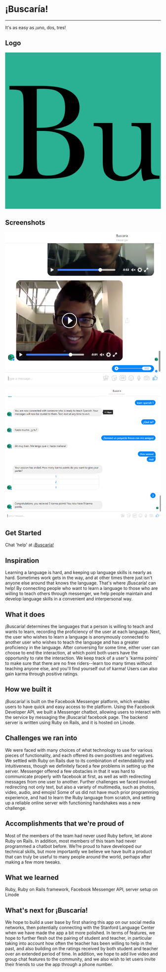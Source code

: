 # ¡Buscaría!
---
It's as easy as ¡uno, dos, tres!

## Logo

![Logo](./screenshots/buscaria.png)

## Screenshots

![Video Chat](./screenshots/screenshot.png)

![Session Flow](./screenshots/screenshot-2.png)

## Get Started

Chat 'help' at [¡Buscaría!](https://www.messenger.com/t/buscaria)

## Inspiration

Learning a language is hard, and keeping up language skills is nearly as hard. Sometimes work gets in the way, and at other times there just isn't anyone else around that knows the language. That's where ¡Buscaría! can help! By connecting people who want to learn a language to those who are willing to teach others through messenger, we help people maintain and develop language skills in a convenient and interpersonal way.

## What it does

¡Buscaría! determines the languages that a person is willing to teach and wants to learn, recording the proficiency of the user at each language. Next, the user who wishes to learn a language is anonymously connected to another user who wishes to teach the language and has a greater proficiency in the language. After conversing for some time, either user can choose to end the interaction, at which point both users have the opportunity to rate the interaction. We keep track of a user's 'karma points' to make sure that there are no free riders--learn too many times without teaching anyone else, and you'll find yourself out of karma! Users can also gain karma through positive ratings. 

## How we built it

¡Buscaría! is built on the Facebook Messenger platform, which enables users to have quick and easy access to the platform. Using the Facebook Developer API, we built a Messenger chatbot, allowing users to interact with the service by messaging the ¡Buscaría! facebook page. The backend server is written using Ruby on Rails, and it is hosted on Linode. 

## Challenges we ran into

We were faced with many choices of what technology to use for various pieces of functionality, and each offered its own positives and negatives. We settled with Ruby on Rails due to its combination of extendability and intuitiveness, though we definitely faced a few problems in setting up the server. Messenger offered a few obstacles in that it was hard to communicate properly with facebook at first, as well as with redirecting messages from one user to another. Further challenges we faced involved redirecting not only text, but also a variety of multimedia, such as photos, video, audio, and emojis! Some of us did not have much prior programming experience, and had to learn the Ruby language from scratch, and setting up a reliable online server with functioning handshakes was a new challenge.

## Accomplishments that we're proud of

Most of the members of the team had never used Ruby before, let alone Ruby on Rails. In addition, most members of this team had never programmed a chatbot before. We?re proud to have developed our technical skills, but more importantly we believe we have built a product that can truly be useful to many people around the world, perhaps after making a few more tweaks. 

## What we learned

Ruby, Ruby on Rails framework, Facebook Messenger API, server setup on Linode

## What's next for ¡Buscaría!

We hope to build a user base by first sharing this app on our social media networks, then potentially connecting with the Stanford Language Center when we have made the app a bit more polished. In terms of features, we hope to further flesh out the pairing of student and teacher, in particular taking into account how often the teacher has been willing to help in the past, and also building on the ratings received by both student and teacher over an extended period of time. In addition, we hope to add live video and group chat features to the community, and we also wish to let users invite their friends to use the app through a phone number. 
